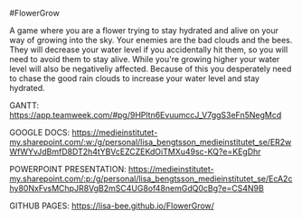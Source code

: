 #FlowerGrow

A game where you are a flower trying to stay hydrated and alive on your way of growing into the sky. Your enemies are the bad clouds and the bees. They will decrease your water level if you accidentally hit them, so you will need to avoid them to stay alive. While you're growing higher your water level will also be negativeliy affected. Because of this you desperately need to chase the good rain clouds to increase your water level and stay hydrated.

GANTT: https://app.teamweek.com/#pg/9HPltn6EvuumccJ_V7ggS3eFn5NegMcd

GOOGLE DOCS: https://medieinstitutet-my.sharepoint.com/:w:/g/personal/lisa_bengtsson_medieinstitutet_se/ER2wWfWYvJdBmfD8DT2h4tYBVcEZCZEKdOiTMXu49sc-KQ?e=KEgDhr

POWERPOINT PRESENTATION: https://medieinstitutet-my.sharepoint.com/:p:/g/personal/lisa_bengtsson_medieinstitutet_se/EcA2chy80NxFvsMChpJR8VgB2mSC4UG8of48nemGdQ0cBg?e=CS4N9B

GITHUB PAGES: https://lisa-bee.github.io/FlowerGrow/